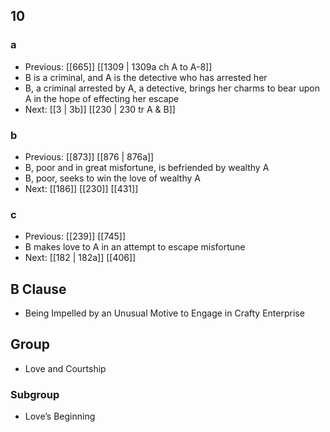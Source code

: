 ## 10
### a
- Previous: [[665]] [[1309 | 1309a ch A to A-8]] 
- B is a criminal, and A is the detective who has arrested her
- B, a criminal arrested by A, a detective, brings her charms to bear upon A in the hope of effecting her escape
- Next: [[3 | 3b]] [[230 | 230 tr A &amp; B]] 

### b
- Previous: [[873]] [[876 | 876a]] 
- B, poor and in great misfortune, is befriended by wealthy A
- B, poor, seeks to win the love of wealthy A
- Next: [[186]] [[230]] [[431]] 

### c
- Previous: [[239]] [[745]] 
- B makes love to A in an attempt to escape misfortune
- Next: [[182 | 182a]] [[406]] 

## B Clause
- Being Impelled by an Unusual Motive to Engage in Crafty Enterprise

## Group
- Love and Courtship

### Subgroup
- Love’s Beginning

